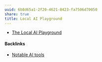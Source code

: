 ```yaml
---
uuid: 6b8d65a1-2f20-4621-8423-fa7506d70050
share: true
title: Local AI Playground
---
```

* [The Local AI Playground](https://www.localai.app/)

#### Backlinks

* [Notable AI tools](/1f16e3ec-47c6-4f57-97a6-4ab3bbec3237)